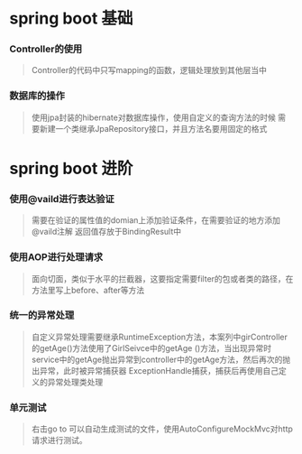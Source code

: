# spring boot 基础
### Controller的使用
>Controller的代码中只写mapping的函数，逻辑处理放到其他层当中
### 数据库的操作
>使用jpa封装的hibernate对数据库操作，使用自定义的查询方法的时候
需要新建一个类继承JpaRepository接口，并且方法名要用固定的格式

# spring boot 进阶
### 使用@vaild进行表达验证
>需要在验证的属性值的domian上添加验证条件，在需要验证的地方添加@vaild注解
返回值存放于BindingResult中
### 使用AOP进行处理请求
>面向切面，类似于水平的拦截器，这要指定需要filter的包或者类的路径，在方法里写上before、after等方法
### 统一的异常处理
>自定义异常处理需要继承RuntimeException方法，本案列中girController的getAge()方法使用了GirlSeivce中的getAge
()方法，当出现异常时service中的getAge抛出异常到controller中的getAge方法，然后再次的抛出异常，此时被异常捕获器
ExceptionHandle捕获，捕获后再使用自己定义的异常处理类处理
### 单元测试
>右击go to 可以自动生成测试的文件，使用AutoConfigureMockMvc对http请求进行测试。
